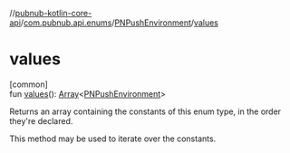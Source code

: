 //[pubnub-kotlin-core-api](../../../index.md)/[com.pubnub.api.enums](../index.md)/[PNPushEnvironment](index.md)/[values](values.md)

# values

[common]\
fun [values](values.md)(): [Array](https://kotlinlang.org/api/latest/jvm/stdlib/kotlin/-array/index.html)&lt;[PNPushEnvironment](index.md)&gt;

Returns an array containing the constants of this enum type, in the order they're declared.

This method may be used to iterate over the constants.
